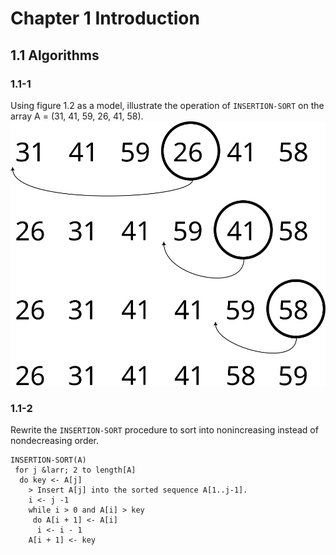 # Chapter 1 Introduction
## 1.1 Algorithms
### 1.1-1
Using figure 1.2 as a model, illustrate the operation of `INSERTION-SORT` on the array A = (31, 41, 59, 26, 41, 58).
![Insertion sort solution diagram for 31, 41, 59, 26, 41, 58](intro-to-algorithms-1.1-1.svg)
### 1.1-2
Rewrite the `INSERTION-SORT` procedure to sort into nonincreasing instead of nondecreasing order.

```
INSERTION-SORT(A)
 for j &larr; 2 to length[A]
  do key <- A[j]
    > Insert A[j] into the sorted sequence A[1..j-1].
    i <- j -1
    while i > 0 and A[i] > key
     do A[i + 1] <- A[i]
      i <- i - 1
    A[i + 1] <- key
```
